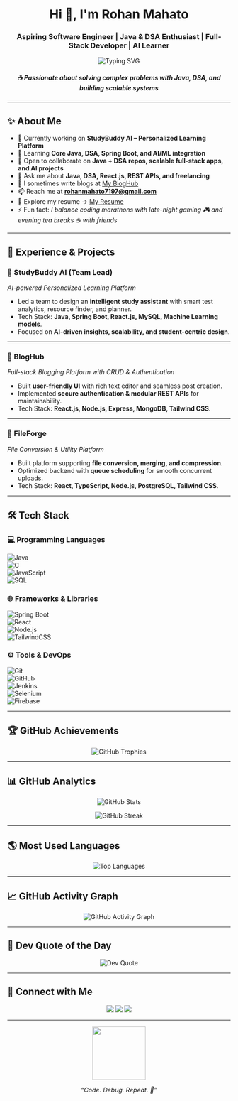 <!-- ✨ HEADER WITH TYPING EFFECT -->
<h1 align="center">Hi 👋, I'm Rohan Mahato</h1>
<h3 align="center">Aspiring Software Engineer | Java & DSA Enthusiast | Full-Stack Developer | AI Learner</h3>
<p align="center">
  <img src="https://readme-typing-svg.herokuapp.com?size=22&duration=3000&color=0e75b6&center=true&vCenter=true&width=600&lines=☕+Java+Developer;🚀+DSA+and+Problem+Solving+Enthusiast;💻+Full+Stack+Engineer;🤖+Exploring+AI+%26+Machine+Learning;🌱+Lifelong+Learner" alt="Typing SVG">
</p>
<h5 align="center"><i>☕ Passionate about solving complex problems with Java, DSA, and building scalable systems</i></h5>

---

## ✨ About Me  
- 🔭 Currently working on **StudyBuddy AI – Personalized Learning Platform**  
- 🌱 Learning **Core Java, DSA, Spring Boot, and AI/ML integration**  
- 🤝 Open to collaborate on **Java + DSA repos, scalable full-stack apps, and AI projects**  
- 💬 Ask me about **Java, DSA, React.js, REST APIs, and freelancing**  
- 📝 I sometimes write blogs at [My BlogHub](https://my-blog-pre01.vercel.app/)  
- 📫 Reach me at **rohanmahato7197@gmail.com**  
- 📄 Explore my resume → [My Resume](https://www.resumemate.io/resume/hcdNWVNAAKNATWC)  
- ⚡ Fun fact: *I balance coding marathons with late-night gaming 🎮 and evening tea breaks ☕ with friends*  

---

## 💼 Experience & Projects  

### 🚀 StudyBuddy AI (Team Lead)  
*AI-powered Personalized Learning Platform*  
- Led a team to design an **intelligent study assistant** with smart test analytics, resource finder, and planner.  
- Tech Stack: **Java, Spring Boot, React.js, MySQL, Machine Learning models**.  
- Focused on **AI-driven insights, scalability, and student-centric design**.  

---

### 📰 BlogHub  
*Full-stack Blogging Platform with CRUD & Authentication*  
- Built **user-friendly UI** with rich text editor and seamless post creation.  
- Implemented **secure authentication & modular REST APIs** for maintainability.  
- Tech Stack: **React.js, Node.js, Express, MongoDB, Tailwind CSS**.  

---

### 📂 FileForge  
*File Conversion & Utility Platform*  
- Built platform supporting **file conversion, merging, and compression**.  
- Optimized backend with **queue scheduling** for smooth concurrent uploads.  
- Tech Stack: **React, TypeScript, Node.js, PostgreSQL, Tailwind CSS**.  

---

## 🛠 Tech Stack  

### 💻 Programming Languages  
![Java](https://img.shields.io/badge/Java-007396?style=for-the-badge&logo=openjdk&logoColor=white)  
![C](https://img.shields.io/badge/C-00599C?style=for-the-badge&logo=c&logoColor=white)  
![JavaScript](https://img.shields.io/badge/JavaScript-323330?style=for-the-badge&logo=javascript&logoColor=F7DF1E)  
![SQL](https://img.shields.io/badge/SQL-025E8C?style=for-the-badge&logo=postgresql&logoColor=white)  

### 🌐 Frameworks & Libraries  
![Spring Boot](https://img.shields.io/badge/Spring%20Boot-6DB33F?style=for-the-badge&logo=springboot&logoColor=white)  
![React](https://img.shields.io/badge/React-20232A?style=for-the-badge&logo=react&logoColor=61DAFB)  
![Node.js](https://img.shields.io/badge/Node.js-43853D?style=for-the-badge&logo=node.js&logoColor=white)  
![TailwindCSS](https://img.shields.io/badge/Tailwind_CSS-38B2AC?style=for-the-badge&logo=tailwind-css&logoColor=white)  

### ⚙️ Tools & DevOps  
![Git](https://img.shields.io/badge/Git-F05032?style=for-the-badge&logo=git&logoColor=white)  
![GitHub](https://img.shields.io/badge/GitHub-100000?style=for-the-badge&logo=github&logoColor=white)  
![Jenkins](https://img.shields.io/badge/Jenkins-D24939?style=for-the-badge&logo=jenkins&logoColor=white)  
![Selenium](https://img.shields.io/badge/Selenium-43B02A?style=for-the-badge&logo=selenium&logoColor=white)  
![Firebase](https://img.shields.io/badge/Firebase-FFCA28?style=for-the-badge&logo=firebase&logoColor=black)  

---

## 🏆 GitHub Achievements  
<p align="center">
  <img src="https://github-profile-trophy.vercel.app/?username=rohhhan8&theme=onedark&row=1&column=6" alt="GitHub Trophies" />
</p>

---

## 📊 GitHub Analytics  
<p align="center">
  <img src="https://github-readme-stats.vercel.app/api?username=rohhhan8&show_icons=true&theme=tokyonight" alt="GitHub Stats" />
</p>  

<p align="center">
  <img src="https://github-readme-streak-stats.herokuapp.com/?user=rohhhan8&theme=tokyonight" alt="GitHub Streak" />
</p>

---

## 🌎 Most Used Languages  
<p align="center">
  <img src="https://github-readme-stats.vercel.app/api/top-langs?username=rohhhan8&show_icons=true&locale=en&layout=compact&theme=tokyonight" alt="Top Languages" />
</p>  

---

## 📈 GitHub Activity Graph  
<p align="center">
  <img src="https://github-readme-activity-graph.vercel.app/graph?username=rohhhan8&theme=tokyo-night" alt="GitHub Activity Graph" />
</p>  

---

## 💬 Dev Quote of the Day  
<p align="center">
  <img src="https://quotes-github-readme.vercel.app/api?type=horizontal&theme=radical" alt="Dev Quote" />
</p>

---

## 🔗 Connect with Me  
<p align="center">
<a href="https://twitter.com/notahooman_18" target="blank"><img src="https://img.shields.io/badge/Twitter-1DA1F2?style=for-the-badge&logo=twitter&logoColor=white" /></a>
<a href="https://www.linkedin.com/in/rohanmahato/" target="blank"><img src="https://img.shields.io/badge/LinkedIn-0A66C2?style=for-the-badge&logo=linkedin&logoColor=white" /></a>
<a href="mailto:rohanmahato7197@gmail.com" target="blank"><img src="https://img.shields.io/badge/Email-D14836?style=for-the-badge&logo=gmail&logoColor=white" /></a>
</p>

---

<p align="center">
  <img src="https://media.giphy.com/media/WUlplcMpOCEmTGBtBW/giphy.gif" width="120">  
</p>
<p align="center"><i>“Code. Debug. Repeat. 🚀”</i></p>
